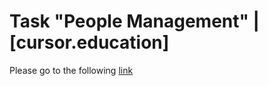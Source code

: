 # Task "People Management" | [cursor.education]
Please go to the following [link](https://helengladun.github.io/people-management/)
